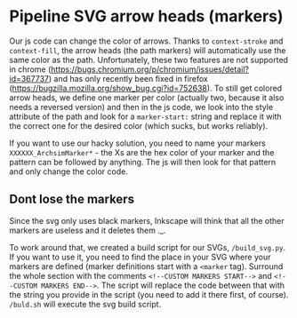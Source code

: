 # Pipeline SVG arrow heads (markers)
Our js code can change the color of arrows. Thanks to `context-stroke` and `context-fill`, the arrow heads (the path markers) will automatically use the same color as the path. Unfortunately, these two features are not supported in chrome (https://bugs.chromium.org/p/chromium/issues/detail?id=367737) and has only recently been fixed in firefox (https://bugzilla.mozilla.org/show_bug.cgi?id=752638). To still get colored arrow heads, we define one marker per color (actually two, because it also needs a reversed version) and then in the js code, we look into the style attribute of the path and look for a `marker-start:` string and replace it with the correct one for the desired color (which sucks, but works reliably).

If you want to use our hacky solution, you need to name your markers `XXXXXX_ArchsimMarker*` - the Xs are the hex color of your marker and the pattern can be followed by anything. The js will then look for that pattern and only change the color code.

## Dont lose the markers
Since the svg only uses black markers, Inkscape will think that all the other markers are useless and it deletes them ._.

To work around that, we created a build script for our SVGs, `/build_svg.py`. If you want to use it, you need to find the place in your SVG where your markers are defined (marker definitions start with a `<marker` tag). Surround the whole section with the comments `<!--CUSTOM MARKERS START-->` and `<!--CUSTOM MARKERS END-->`. The script will replace the code between that with the string you provide in the script (you need to add it there first, of course). `/buld.sh` will execute the svg build script.
